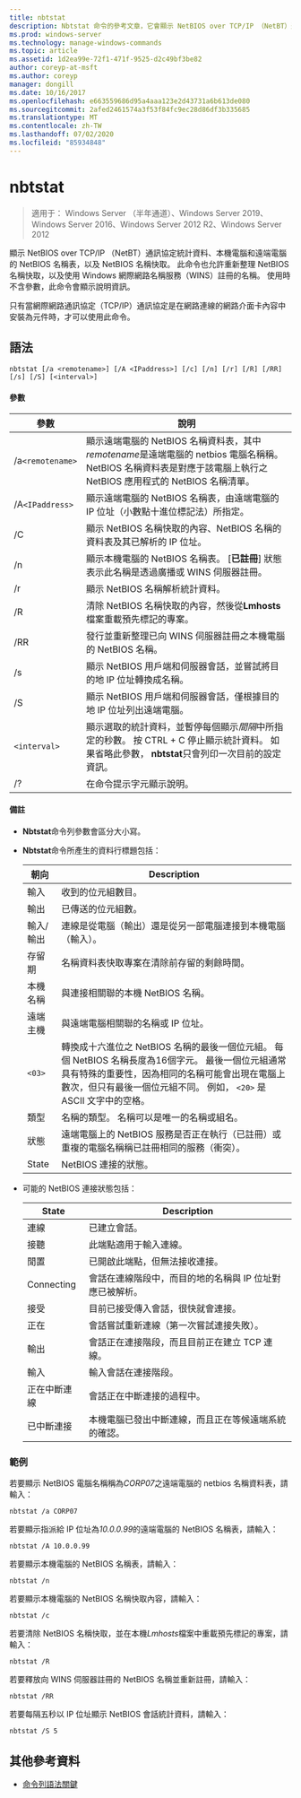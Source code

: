 ```yaml
---
title: nbtstat
description: Nbtstat 命令的參考文章，它會顯示 NetBIOS over TCP/IP （NetBT）通訊協定統計資料、本機電腦和遠端電腦的 NetBIOS 名稱表，以及 NetBIOS 名稱快取。
ms.prod: windows-server
ms.technology: manage-windows-commands
ms.topic: article
ms.assetid: 1d2ea99e-72f1-471f-9525-d2c49bf3be82
author: coreyp-at-msft
ms.author: coreyp
manager: dongill
ms.date: 10/16/2017
ms.openlocfilehash: e663559686d95a4aaa123e2d43731a6b613de080
ms.sourcegitcommit: 2afed2461574a3f53f84fc9ec28d86df3b335685
ms.translationtype: MT
ms.contentlocale: zh-TW
ms.lasthandoff: 07/02/2020
ms.locfileid: "85934848"
---
```

# <a name="nbtstat"></a>nbtstat

> 適用于： Windows Server （半年通道）、Windows Server 2019、Windows Server 2016、Windows Server 2012 R2、Windows Server 2012

顯示 NetBIOS over TCP/IP （NetBT）通訊協定統計資料、本機電腦和遠端電腦的 NetBIOS 名稱表，以及 NetBIOS 名稱快取。 此命令也允許重新整理 NetBIOS 名稱快取，以及使用 Windows 網際網路名稱服務（WINS）註冊的名稱。 使用時不含參數，此命令會顯示說明資訊。

只有當網際網路通訊協定（TCP/IP）通訊協定是在網路連線的網路介面卡內容中安裝為元件時，才可以使用此命令。

## <a name="syntax"></a>語法

```
nbtstat [/a <remotename>] [/A <IPaddress>] [/c] [/n] [/r] [/R] [/RR] [/s] [/S] [<interval>]
```

#### <a name="parameters"></a>參數

| 參數 | 說明 |
| --------- | ----------- |
| /a`<remotename>` | 顯示遠端電腦的 NetBIOS 名稱資料表，其中*remotename*是遠端電腦的 netbios 電腦名稱稱。 NetBIOS 名稱資料表是對應于該電腦上執行之 NetBIOS 應用程式的 NetBIOS 名稱清單。 |
| /A`<IPaddress>` | 顯示遠端電腦的 NetBIOS 名稱表，由遠端電腦的 IP 位址（小數點十進位標記法）所指定。 |
| /C | 顯示 NetBIOS 名稱快取的內容、NetBIOS 名稱的資料表及其已解析的 IP 位址。 |
| /n | 顯示本機電腦的 NetBIOS 名稱表。 [**已註冊**] 狀態表示此名稱是透過廣播或 WINS 伺服器註冊。 |
| /r | 顯示 NetBIOS 名稱解析統計資料。 |
| /R | 清除 NetBIOS 名稱快取的內容，然後從**Lmhosts**檔案重載預先標記的專案。 |
| /RR | 發行並重新整理已向 WINS 伺服器註冊之本機電腦的 NetBIOS 名稱。 |
| /s | 顯示 NetBIOS 用戶端和伺服器會話，並嘗試將目的地 IP 位址轉換成名稱。 |
| /S | 顯示 NetBIOS 用戶端和伺服器會話，僅根據目的地 IP 位址列出遠端電腦。 |
| `<interval>` | 顯示選取的統計資料，並暫停每個顯示*間隔*中所指定的秒數。 按 CTRL + C 停止顯示統計資料。 如果省略此參數， **nbtstat**只會列印一次目前的設定資訊。 |
| /? | 在命令提示字元顯示說明。 |

#### <a name="remarks"></a>備註

- **Nbtstat**命令列參數會區分大小寫。

- **Nbtstat**命令所產生的資料行標題包括：

    | 朝向 | Description |
    | ------- | ----------- |
    | 輸入 | 收到的位元組數目。 |
    | 輸出 | 已傳送的位元組數。 |
    | 輸入/輸出 | 連線是從電腦（輸出）還是從另一部電腦連接到本機電腦（輸入）。 |
    | 存留期 | 名稱資料表快取專案在清除前存留的剩餘時間。 |
    | 本機名稱 | 與連接相關聯的本機 NetBIOS 名稱。 |
    | 遠端主機 | 與遠端電腦相關聯的名稱或 IP 位址。 |
    | `<03>` | 轉換成十六進位之 NetBIOS 名稱的最後一個位元組。 每個 NetBIOS 名稱長度為16個字元。 最後一個位元組通常具有特殊的重要性，因為相同的名稱可能會出現在電腦上數次，但只有最後一個位元組不同。 例如， `<20>` 是 ASCII 文字中的空格。 |
    | 類型 | 名稱的類型。 名稱可以是唯一的名稱或組名。 |
    | 狀態 | 遠端電腦上的 NetBIOS 服務是否正在執行（已註冊）或重複的電腦名稱稱已註冊相同的服務（衝突）。 |
    | State | NetBIOS 連接的狀態。 |

- 可能的 NetBIOS 連接狀態包括：

    | State | Description |
    | ------- | ----------- |
    | 連線 | 已建立會話。 |
    | 接聽 | 此端點適用于輸入連線。 |
    | 閒置 | 已開啟此端點，但無法接收連接。 |
    | Connecting | 會話在連線階段中，而目的地的名稱與 IP 位址對應已被解析。 |
    | 接受 | 目前已接受傳入會話，很快就會連接。 |
    | 正在 | 會話嘗試重新連線（第一次嘗試連接失敗）。 |
    | 輸出 | 會話正在連接階段，而且目前正在建立 TCP 連線。 |
    | 輸入 | 輸入會話在連接階段。 |
    | 正在中斷連線 | 會話正在中斷連接的過程中。 |
    | 已中斷連接 | 本機電腦已發出中斷連線，而且正在等候遠端系統的確認。 |

### <a name="examples"></a>範例

若要顯示 NetBIOS 電腦名稱稱為*CORP07*之遠端電腦的 netbios 名稱資料表，請輸入：

```
nbtstat /a CORP07
```

若要顯示指派給 IP 位址為*10.0.0.99*的遠端電腦的 NetBIOS 名稱表，請輸入：

```
nbtstat /A 10.0.0.99
```

若要顯示本機電腦的 NetBIOS 名稱表，請輸入：

```
nbtstat /n
```

若要顯示本機電腦的 NetBIOS 名稱快取內容，請輸入：

```
nbtstat /c
```

若要清除 NetBIOS 名稱快取，並在本機*Lmhosts*檔案中重載預先標記的專案，請輸入：

```
nbtstat /R
```

若要釋放向 WINS 伺服器註冊的 NetBIOS 名稱並重新註冊，請輸入：

```
nbtstat /RR
```

若要每隔五秒以 IP 位址顯示 NetBIOS 會話統計資料，請輸入：

```
nbtstat /S 5
```

## <a name="additional-references"></a>其他參考資料

- [命令列語法關鍵](command-line-syntax-key.md)
